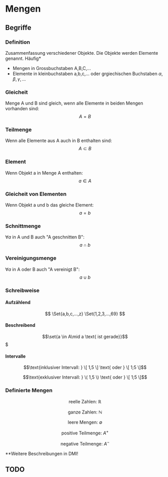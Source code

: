 
# Mengen
## Begriffe
### Definition
Zusammenfassung verschiedener Objekte. Die Objekte werden Elemente genannt.
Häufig*
- Mengen in Grossbuchstaben A,B,C,...
- Elemente in kleinbuchstaben a,b,c,... oder grgiechischen Buchstaben $\alpha , \beta , \gamma ,...$

### Gleicheit
Menge A und B sind gleich, wenn alle Elemente in beiden Mengen vorhanden sind:
$$A = B$$

### Teilmenge
Wenn alle Elemente aus A auch in B enthalten sind:
$$A \subset B$$

### Element
Wenn Objekt a in Menge A enthalten:
$$a \in A$$

### Gleicheit von Elementen
Wenn Objekt a und b das gleiche Element:
$$a = b$$

### Schnittmenge
$\forall a$ in A und B auch "A geschnitten B":
$$a \cap  b$$

### Vereinigungsmenge 
$\forall a$ in A oder B auch "A vereinigt B":
$$a \cup  b$$

### Schreibweise
#### Aufzählend
$$ \Set{a,b,c,...,z} \Set{1,2,3,...,69} $$

#### Beschreibend
$$\set{a \in A\mid a \text{ ist gerade}}$$$

#### Intervalle
$$\text{inklusiver Intervall: } \[ 1,5  \] \text{ oder } \[ 1;5  \]$$

$$\text{exklusiver Intervall: } \( 1,5  \) \text{ oder } \[ 1;5  \]$$

### Definierte Mengen
$$\text{reelle Zahlen: } \mathbb{R}$$

$$\text{ganze Zahlen: } \mathbb{N}$$

$$\text{leere Mengen: } \emptyset$$

$$\text{positive Teilmenge: } A^+$$

$$\text{negative Teilmenge: } A^-$$

**Weitere Beschreibungen in DMI!

## TODO
